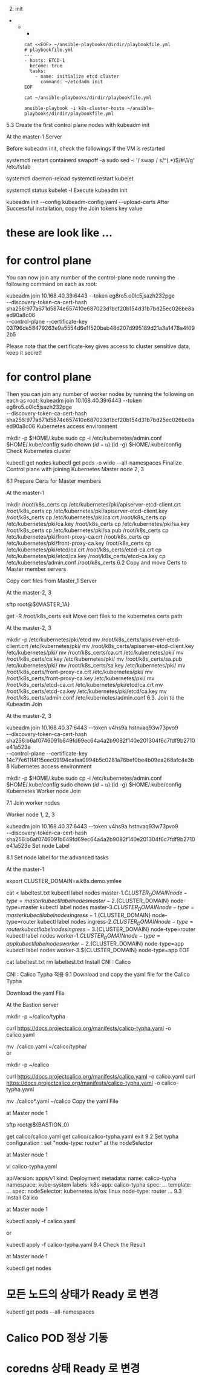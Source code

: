 2. init 
  -  
    - 
      -  

          cat <<EOF> ~/ansible-playbooks/dirdir/playbookfile.yml
          # playbookfile.yml
          ---
          - hosts: ETCD-1
            become: true
            tasks:
              - name: initialize etcd cluster
                command: ~/etcdadm init
          EOF

          cat ~/ansible-playbooks/dirdir/playbookfile.yml

          ansible-playbook -i k8s-cluster-hosts ~/ansible-playbooks/dirdir/playbookfile.yml
          



5.3 Create the first control plane nodes with kubeadm init

At the master-1 Server

Before kubeadm init, check the followings if the VM is restarted

systemctl restart containerd
swapoff -a
sudo sed -i '/ swap / s/^\(.*\)$/#\1/g' /etc/fstab


systemctl daemon-reload
systemctl restart kubelet

systemctl status kubelet -l
Execute kubeadm init

kubeadm init --config kubeadm-config.yaml --upload-certs
After Successful installation, copy the Join tokens key value

# these are look like ...
# for control plane

You can now join any number of the control-plane node running the following command on each as root:

kubeadm join 10.168.40.39:6443 --token eg8ro5.o0lc5jsazh232pge \
--discovery-token-ca-cert-hash sha256:977a671d5874e657410e687023d1bcf20b154d31b7bd25ec026be8aed90a8c06 \
--control-plane --certificate-key 03796de58479263e9a5554d6e1f520beb48d207d995189d21a3a1478a4f092b5

Please note that the certificate-key gives access to cluster sensitive data, keep it secret!

# for control plane

Then you can join any number of worker nodes by running the following on each as root:
kubeadm join 10.168.40.39:6443 --token eg8ro5.o0lc5jsazh232pge \
--discovery-token-ca-cert-hash sha256:977a671d5874e657410e687023d1bcf20b154d31b7bd25ec026be8aed90a8c06
Kubernetes access environment

mkdir -p $HOME/.kube
sudo cp -i /etc/kubernetes/admin.conf $HOME/.kube/config
sudo chown $(id -u):$(id -g) $HOME/.kube/config
Check Kubernetes cluster

kubectl get nodes
kubectl get pods -o wide --all-namespaces
Finalize Control plane with joining Kubernetes Master node 2, 3

6.1 Prepare Certs for Master members

At the master-1

mkdir /root/k8s_certs
cp /etc/kubernetes/pki/apiserver-etcd-client.crt /root/k8s_certs
cp /etc/kubernetes/pki/apiserver-etcd-client.key /root/k8s_certs
cp /etc/kubernetes/pki/ca.crt /root/k8s_certs
cp /etc/kubernetes/pki/ca.key /root/k8s_certs
cp /etc/kubernetes/pki/sa.key /root/k8s_certs
cp /etc/kubernetes/pki/sa.pub /root/k8s_certs
cp /etc/kubernetes/pki/front-proxy-ca.crt /root/k8s_certs
cp /etc/kubernetes/pki/front-proxy-ca.key /root/k8s_certs
cp /etc/kubernetes/pki/etcd/ca.crt /root/k8s_certs/etcd-ca.crt
cp /etc/kubernetes/pki/etcd/ca.key /root/k8s_certs/etcd-ca.key
cp /etc/kubernetes/admin.conf /root/k8s_certs
6.2 Copy and move Certs to Master member servers

Copy cert files from Master_1 Server

At the master-2, 3

sftp root@${MASTER_1A}

get -R /root/k8s_certs
exit
Move cert files to the kubernetes certs path

At the master-2, 3

mkdir -p /etc/kubernetes/pki/etcd
mv /root/k8s_certs/apiserver-etcd-client.crt /etc/kubernetes/pki/
mv /root/k8s_certs/apiserver-etcd-client.key /etc/kubernetes/pki/
mv /root/k8s_certs/ca.crt /etc/kubernetes/pki/
mv /root/k8s_certs/ca.key /etc/kubernetes/pki/
mv /root/k8s_certs/sa.pub /etc/kubernetes/pki/
mv /root/k8s_certs/sa.key /etc/kubernetes/pki/
mv /root/k8s_certs/front-proxy-ca.crt /etc/kubernetes/pki/
mv /root/k8s_certs/front-proxy-ca.key /etc/kubernetes/pki/
mv /root/k8s_certs/etcd-ca.crt /etc/kubernetes/pki/etcd/ca.crt
mv /root/k8s_certs/etcd-ca.key /etc/kubernetes/pki/etcd/ca.key
mv /root/k8s_certs/admin.conf /etc/kubernetes/admin.conf
6.3. Join to the Kubeadm Join

At the master-2, 3

kubeadm join 10.168.40.37:6443 --token v4hs9a.hstnvaq93w73pvo9 \
  --discovery-token-ca-cert-hash sha256:b6af0746091b649fd69ec64a4a2b9082f140e201304f6c7fdf9b2710e41a523e \
  --control-plane --certificate-key 14c77e611f4f15eec09194cafaa0994b5c0281a76bef0be4b09ea268afc4e3b8
Kubernetes access environment

mkdir -p $HOME/.kube
sudo cp -i /etc/kubernetes/admin.conf $HOME/.kube/config
sudo chown $(id -u):$(id -g) $HOME/.kube/config
Kubernetes Worker node Join

7.1 Join worker nodes

Worker node 1, 2, 3

kubeadm join 10.168.40.37:6443 --token v4hs9a.hstnvaq93w73pvo9 \
      --discovery-token-ca-cert-hash sha256:b6af0746091b649fd69ec64a4a2b9082f140e201304f6c7fdf9b2710e41a523e
Set node Label

8.1 Set node label for the advanced tasks

At the master-1

export CLUSTER_DOMAIN=a.k8s.demo.ymlee  

cat <<EOF> labeltest.txt
kubectl label nodes master-1.${CLUSTER_DOMAIN} node-type=master
kubectl label nodes master-2.${CLUSTER_DOMAIN} node-type=master
kubectl label nodes master-3.${CLUSTER_DOMAIN} node-type=master
kubectl label nodes ingress-1.${CLUSTER_DOMAIN} node-type=router
kubectl label nodes ingress-2.${CLUSTER_DOMAIN} node-type=router
kubectl label nodes ingress-3.${CLUSTER_DOMAIN} node-type=router
kubectl label nodes worker-1.${CLUSTER_DOMAIN} node-type=app
kubectl label nodes worker-2.${CLUSTER_DOMAIN} node-type=app
kubectl label nodes worker-3.${CLUSTER_DOMAIN} node-type=app
EOF

cat labeltest.txt
rm labeltest.txt
Install CNI : Calico

CNI : Calico
Typha 적용
9.1 Download and copy the yaml file for the Calico Typha

Download the yaml File

At the Bastion server

mkdir -p ~/calico/typha

curl https://docs.projectcalico.org/manifests/calico-typha.yaml -o calico.yaml

mv ./calico.yaml  ~/calico/typha/  
or

mkdir -p ~/calico

curl https://docs.projectcalico.org/manifests/calico.yaml -o calico.yaml
curl https://docs.projectcalico.org/manifests/calico-typha.yaml -o calico-typha.yaml

mv ./calico*.yaml  ~/calico
Copy the yaml File

at Master node 1

sftp root@${BASTION_0}

get calico/calico.yaml
get calico/calico-typha.yaml
exit
9.2 Set typha configuration : set "node-type: router" at the nodeSelector

at Master node 1

vi calico-typha.yaml

apiVersion: apps/v1
kind: Deployment
metadata:
  name: calico-typha
  namespace: kube-system
  labels:
    k8s-app: calico-typha
spec:
...
  template:
    ...
    spec:
      nodeSelector:
        kubernetes.io/os: linux
        node-type: router
      ...
9.3 Install Calico

at Master node 1

kubectl apply -f calico.yaml

or 

kubectl apply -f calico-typha.yaml
9.4 Check the Result

at Master node 1

kubectl get nodes
# 모든 노드의 상태가 Ready 로 변경


kubectl get pods --all-namespaces
# Calico POD 정상 기동
# coredns 상태 Ready 로 변경          